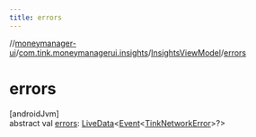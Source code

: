 ```yaml
---
title: errors
---
```

//[moneymanager-ui](../../../index.html)/[com.tink.moneymanagerui.insights](../index.html)/[InsightsViewModel](index.html)/[errors](errors.html)



# errors



[androidJvm]\
abstract val [errors](errors.html): [LiveData](https://developer.android.com/reference/kotlin/androidx/lifecycle/LiveData.html)&lt;[Event](../../se.tink.commons.livedata/-event/index.html)&lt;[TinkNetworkError](../../se.tink.android.repository/-tink-network-error/index.html)&gt;?&gt;




